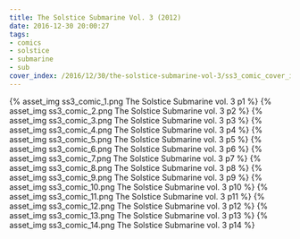 ```yaml
---
title: The Solstice Submarine Vol. 3 (2012)
date: 2016-12-30 20:00:27
tags:
- comics
- solstice
- submarine
- sub
cover_index: /2016/12/30/the-solstice-submarine-vol-3/ss3_comic_cover_index.png
---
```

{% asset_img ss3_comic_1.png The Solstice Submarine vol. 3 p1 %}
{% asset_img ss3_comic_2.png The Solstice Submarine vol. 3 p2 %}
{% asset_img ss3_comic_3.png The Solstice Submarine vol. 3 p3 %}
{% asset_img ss3_comic_4.png The Solstice Submarine vol. 3 p4 %}
{% asset_img ss3_comic_5.png The Solstice Submarine vol. 3 p5 %}
{% asset_img ss3_comic_6.png The Solstice Submarine vol. 3 p6 %}
{% asset_img ss3_comic_7.png The Solstice Submarine vol. 3 p7 %}
{% asset_img ss3_comic_8.png The Solstice Submarine vol. 3 p8 %}
{% asset_img ss3_comic_9.png The Solstice Submarine vol. 3 p9 %}
{% asset_img ss3_comic_10.png The Solstice Submarine vol. 3 p10 %}
{% asset_img ss3_comic_11.png The Solstice Submarine vol. 3 p11 %}
{% asset_img ss3_comic_12.png The Solstice Submarine vol. 3 p12 %}
{% asset_img ss3_comic_13.png The Solstice Submarine vol. 3 p13 %}
{% asset_img ss3_comic_14.png The Solstice Submarine vol. 3 p14 %}

